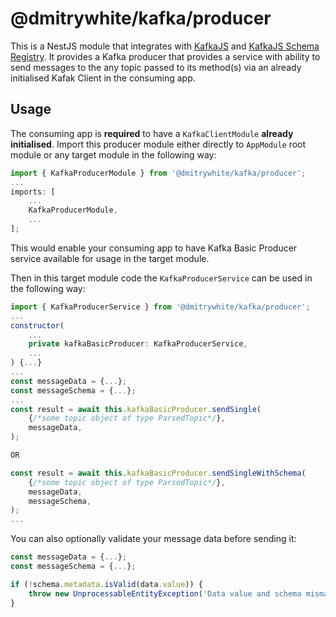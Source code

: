 # @dmitrywhite/kafka/producer

This is a NestJS module that integrates with [KafkaJS](https://kafka.js.org/) and [KafkaJS Schema Registry](https://kafkajs.github.io/confluent-schema-registry/).
It provides a Kafka producer that provides a service with ability to send messages to the any topic passed to its method(s) via an already initialised Kafak Client in the consuming app.

## Usage

The consuming app is **required** to have a `KafkaClientModule` **already initialised**.
Import this producer module either directly to `AppModule` root module or any target module in the following way:

```javascript
import { KafkaProducerModule } from '@dmitrywhite/kafka/producer';
...
imports: [
	...
	KafkaProducerModule,
	...
];
```

This would enable your consuming app to have Kafka Basic Producer service available for usage in the target module.

Then in this target module code the `KafkaProducerService` can be used in the following way:

```javascript
import { KafkaProducerService } from '@dmitrywhite/kafka/producer';
...
constructor(
    ...
    private kafkaBasicProducer: KafkaProducerService,
    ...
) {...}
...
const messageData = {...};
const messageSchema = {...};
...
const result = await this.kafkaBasicProducer.sendSingle(
    {/*some topic object of type ParsedTopic*/},
    messageData,
);

OR

const result = await this.kafkaBasicProducer.sendSingleWithSchema(
    {/*some topic object of type ParsedTopic*/},
    messageData,
    messageSchema,
);
...
```

You can also optionally validate your message data before sending it:

```javascript
const messageData = {...};
const messageSchema = {...};

if (!schema.metadata.isValid(data.value)) {
    throw new UnprocessableEntityException('Data value and schema mismatch');
}
```
